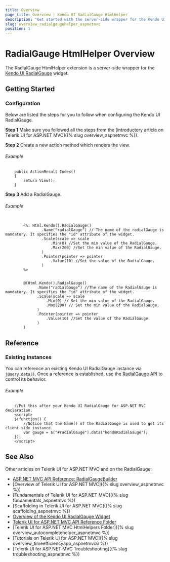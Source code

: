 ```yaml
---
title: Overview
page_title: Overview | Kendo UI RadialGauge HtmlHelper
description: "Get started with the server-side wrapper for the Kendo UI RadialGauge widget for ASP.NET MVC."
slug: overview_radialgaugehelper_aspnetmvc
position: 1
---
```


# RadialGauge HtmlHelper Overview

The RadialGauge HtmlHelper extension is a server-side wrapper for the [Kendo UI RadialGauge](../../../kendo-ui/api/javascript/dataviz/ui/radialgauge) widget.

## Getting Started

### Configuration

Below are listed the steps for you to follow when configuring the Kendo UI RadialGauge.

**Step 1** Make sure you followed all the steps from the [introductory article on Telerik UI for ASP.NET MVC]({% slug overview_aspnetmvc %}).

**Step 2** Create a new action method which renders the view.

###### Example

        public ActionResult Index()
        {
            return View();
        }

**Step 3** Add a RadialGauge.

###### Example

```tab-ASPX

        <%: Html.Kendo().RadialGauge()
                .Name("radialGauge") // The name of the radialGauge is mandatory. It specifies the "id" attribute of the widget.
                .Scale(scale => scale
                    .Min(0) //Set the min value of the RadialGauge.
                    .Max(200) //Set the min value of the RadialGauge.
                )
                .Pointer(pointer => pointer
                    .Value(10) //Set the value of the RadialGauge.
                )
        %>
```
```tab-Razor

        @(Html.Kendo().RadialGauge()
              .Name("radialGauge") //The name of the RadialGauge is mandatory. It specifies the "id" attribute of the widget.
              .Scale(scale => scale
                  .Min(0) // Set the min value of the RadialGauge.
                  .Max(200) // Set the min value of the RadialGauge.
              )
              .Pointer(pointer => pointer
                  .Value(10) //Set the value of the RadialGauge.
              )
        )
```

## Reference

### Existing Instances

You can reference an existing Kendo UI RadialGauge instance via [`jQuery.data()`](http://api.jquery.com/jQuery.data/). Once a reference is established, use the [RadialGauge API](../../../kendo-ui/api/javascript/dataviz/ui/radialgauge#methods) to control its behavior.

###### Example

        //Put this after your Kendo UI RadialGauge for ASP.NET MVC declaration.
        <script>
        $(function() {
            //Notice that the Name() of the RadialGauge is used to get its client-side instance.
            var gauge = $("#radialGauge").data("kendoRadialGauge");
        });
        </script>

## See Also

Other articles on Telerik UI for ASP.NET MVC and on the RadialGauge:

* [ASP.NET MVC API Reference: RadialGaugeBuilder](/api/Kendo.Mvc.UI.Fluent/RadialGaugeBuilder)
* [Overview of Telerik UI for ASP.NET MVC]({% slug overview_aspnetmvc %})
* [Fundamentals of Telerik UI for ASP.NET MVC]({% slug fundamentals_aspnetmvc %})
* [Scaffolding in Telerik UI for ASP.NET MVC]({% slug scaffolding_aspnetmvc %})
* [Overview of the Kendo UI RadialGauge Widget](http://docs.telerik.com/kendo-ui/controls/gauges/radialgauge/overview)
* [Telerik UI for ASP.NET MVC API Reference Folder](/api/Kendo.Mvc/AggregateFunction)
* [Telerik UI for ASP.NET MVC HtmlHelpers Folder]({% slug overview_autocompletehelper_aspnetmvc %})
* [Tutorials on Telerik UI for ASP.NET MVC]({% slug overview_timeefficiencyapp_aspnetmvc6 %})
* [Telerik UI for ASP.NET MVC Troubleshooting]({% slug troubleshooting_aspnetmvc %})
